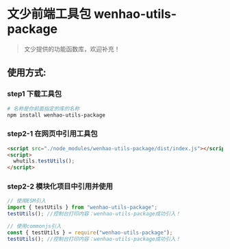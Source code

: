 # 文少前端工具包 wenhao-utils-package

> 文少提供的功能函数库，欢迎补充！

## 使用方式:

### step1 下载工具包

```bash
# 名称是你前面指定的库的名称
npm install wenhao-utils-package
```

### step2-1 在网页中引用工具包

```html
<script src="./node_modules/wenhao-utils-package/dist/index.js"></script>
<script>
  whutils.testUtils();
</script>
```

### step2-2 模块化项目中引用并使用

```js
// 使用ESM引入
import { testUtils } from "wenhao-utils-package";
testUtils(); //控制台打印内容：wenhao-utils-package成功引入！

// 使用commonjs引入
const { testUtils } = require("wenhao-utils-package");
testUtils(); //控制台打印内容：wenhao-utils-package成功引入！
```
